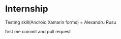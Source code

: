 # Internship

Testing skill(Android Xamarin forms) = Alexandru Rusu

first me commit and  pull request

